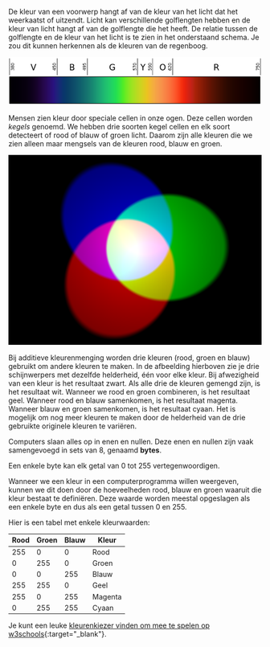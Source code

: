 De kleur van een voorwerp hangt af van de kleur van het licht dat het weerkaatst of uitzendt. Licht kan verschillende golflengten hebben en de kleur van licht hangt af van de golflengte die het heeft. De relatie tussen de golflengte en de kleur van het licht is te zien in het onderstaand schema. Je zou dit kunnen herkennen als de kleuren van de regenboog.

![Visible spectrum](images/linear-visible-spectrum.png)

Mensen zien kleur door speciale cellen in onze ogen. Deze cellen worden *kegels* genoemd. We hebben drie soorten kegel cellen en elk soort detecteert of rood of blauw of groen licht. Daarom zijn alle kleuren die we zien alleen maar mengsels van de kleuren rood, blauw en groen.

![Additive colour mixing](images/additive-colour-mixing.png)

Bij additieve kleurenmenging worden drie kleuren (rood, groen en blauw) gebruikt om andere kleuren te maken. In de afbeelding hierboven zie je drie schijnwerpers met dezelfde helderheid, één voor elke kleur. Bij afwezigheid van een kleur is het resultaat zwart. Als alle drie de kleuren gemengd zijn, is het resultaat wit. Wanneer we rood en groen combineren, is het resultaat geel. Wanneer rood en blauw samenkomen, is het resultaat magenta. Wanneer blauw en groen samenkomen, is het resultaat cyaan. Het is mogelijk om nog meer kleuren te maken door de helderheid van de drie gebruikte originele kleuren te variëren.

Computers slaan alles op in enen en nullen. Deze enen en nullen zijn vaak samengevoegd in sets van 8, genaamd **bytes**.

Een enkele byte kan elk getal van 0 tot 255 vertegenwoordigen.

Wanneer we een kleur in een computerprogramma willen weergeven, kunnen we dit doen door de hoeveelheden rood, blauw en groen waaruit die kleur bestaat te definiëren. Deze waarde worden meestal opgeslagen als een enkele byte en dus als een getal tussen 0 en 255.

Hier is een tabel met enkele kleurwaarden:

| Rood | Groen | Blauw | Kleur   |
| ---- | ----- | ----- | ------- |
| 255  | 0     | 0     | Rood    |
| 0    | 255   | 0     | Groen   |
| 0    | 0     | 255   | Blauw   |
| 255  | 255   | 0     | Geel    |
| 255  | 0     | 255   | Magenta |
| 0    | 255   | 255   | Cyaan   |

Je kunt een leuke [kleurenkiezer vinden om mee te spelen op w3schools](https://www.w3schools.com/colors/colors_rgb.asp){:target="_blank"}.